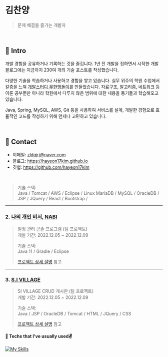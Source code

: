 # 김찬양
> 문제 해결을 즐기는 개발자

</br>

## :pushpin: Intro
개발 경험을 공유하거나 기록하는 것을 즐깁니다. 1년 전 개발을 접하면서 시작한 개발 블로그에는 지금까지 230여 개의 기술 포스트를 작성했습니다.

다양한 기술을 학습하거나 사용하고 경험을 쌓고 있습니다. 실무 위주의 학원 수업에서 갈증을 느껴 [개발스터디 무한맴돌이](https://www.notion.so/2-14e12bb07daf496a93a863ea104ab665)를 만들었습니다. 자료구조, 알고리즘, 네트워크 등 이론 공부뿐만 아니라 학원에서 다루지 않은 범위에 대한 내용을 동기들과 학습해오고 있습니다. 

Java, Spring, MySQL, AWS, Git 등을 사용하여 서비스를 설계, 개발한 경험으로 효율적인 코드를 작성하기 위해 언제나 고민하고 있습니다. 

</br>

## :pushpin: Contact
- 이메일:  zldqjrj@naver.com
- 블로그: https://hayeon17kim.github.io
- 깃헙: https://github.com/hayeon17kim

</br>

>기술 스택:  
>Java / Tomcat / AWS / Eclipse / Linux 
>MariaDB / MySQL / OracleDB / JSP / JQuery / React / Bootstrap / 


---

### 2. [나의 개인 비서, NABI]([https://github.com/hayeon17kim/hackathon-project](http://chanyangkim.cafe24.com/))
>일정 관리 콘솔 프로그램 (팀 프로젝트)  
>개발 기간: 2022.12.05 ~ 2022.12.09  
>
>기술 스택:  
>Java 11 / Gradle / Eclipse
>
>[프로젝트 상세 설명](https://github.com/hayeon17kim/hackathon-project#-%EB%82%98%EC%9D%98-%EA%B0%9C%EC%9D%B8-%EB%B9%84%EC%84%9C-nabi-%EF%B8%8F) 참고

---

### 3. [S.I VILLAGE](http://chanyangkim.cafe24.com/)
>SI VILLAGE CRUD 게시판 (팀 프로젝트)  
>개발 기간: 2022.12.05 ~ 2022.12.09 
>
>기술 스택:  
>Java / JSP / 
>OracleDB / Tomcat / HTML / JQuery / CSS 
>
>[프로젝트 상세 설명](https://github.com/muhan-memdori/hiwork) 참고

#### 📍 Techs that I've usually used✌️
[![My Skills](https://skillicons.dev/icons?i=html,css,js,ts,react,next,redux,tailwind,nodejs,aws&perline=5)](https://skillicons.dev)
<!--
<img src="https://img.shields.io/badge/html5-E34F26?style=for-the-badge&logo=html5&logoColor=white">
<img src="https://img.shields.io/badge/CSS-1572B6?style=for-the-badge&logo=CSS3&logoColor=white">
<img src="https://img.shields.io/badge/JavaScript-f7ea00?style=for-the-badge&logo=JavaScript&logoColor=black">
<img src="https://img.shields.io/badge/react-282C34?style=for-the-badge&logo=react&logoColor=61DAFB">
-->
<br/>
  
